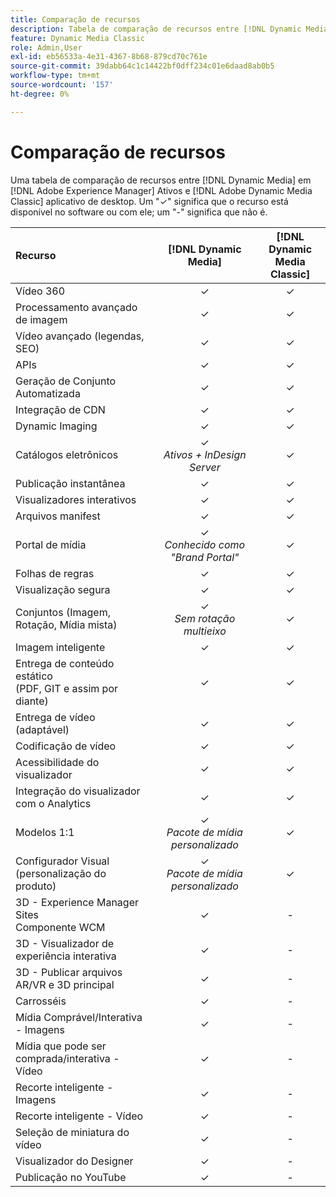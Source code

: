 ```yaml
---
title: Comparação de recursos
description: Tabela de comparação de recursos entre [!DNL Dynamic Media] em [!DNL Adobe Experience Manager] Ativos e [!DNL Adobe Dynamic Media Classic] aplicativo de desktop.
feature: Dynamic Media Classic
role: Admin,User
exl-id: eb56533a-4e31-4367-8b68-879cd70c761e
source-git-commit: 39dabb64c1c14422bf0dff234c01e6daad8ab0b5
workflow-type: tm+mt
source-wordcount: '157'
ht-degree: 0%

---
```


# Comparação de recursos

Uma tabela de comparação de recursos entre [!DNL Dynamic Media] em [!DNL Adobe Experience Manager] Ativos e [!DNL Adobe Dynamic Media Classic] aplicativo de desktop. Um &quot;✓&quot; significa que o recurso está disponível no software ou com ele; um &quot;-&quot; significa que não é.

| Recurso | [!DNL Dynamic Media] | [!DNL Dynamic Media<br>Classic] |
| :--- | :---: | :---: |
| Vídeo 360 | ✓ | ✓ |
| Processamento avançado de imagem | ✓ | ✓ |
| Vídeo avançado (legendas, SEO) | ✓ | ✓ |
| APIs | ✓ | ✓ |
| Geração de Conjunto Automatizada | ✓ | ✓ |
| Integração de CDN | ✓ | ✓ |
| Dynamic Imaging | ✓ | ✓ |
| Catálogos eletrônicos | ✓<br>*Ativos + InDesign Server* | ✓ |
| Publicação instantânea | ✓ | ✓ |
| Visualizadores interativos | ✓ | ✓ |
| Arquivos manifest | ✓ | ✓ |
| Portal de mídia | ✓<br>*Conhecido como &quot;Brand Portal&quot;* | ✓ |
| Folhas de regras | ✓ | ✓ |
| Visualização segura | ✓ | ✓ |
| Conjuntos (Imagem, Rotação, Mídia mista) | ✓<br>*Sem rotação multieixo* | ✓ |
| Imagem inteligente | ✓ | ✓ |
| Entrega de conteúdo estático<br>(PDF, GIT e assim por diante) | ✓ | ✓ |
| Entrega de vídeo (adaptável) | ✓ | ✓ |
| Codificação de vídeo | ✓ | ✓ |
| Acessibilidade do visualizador | ✓ | ✓ |
| Integração do visualizador com o Analytics | ✓ | ✓ |
| Modelos 1:1 | ✓<br>*Pacote de mídia personalizado* | ✓ |
| Configurador Visual<br>(personalização do produto) | ✓<br>*Pacote de mídia personalizado* | ✓ |
| 3D - Experience Manager Sites<br>Componente WCM | ✓ | - |
| 3D - Visualizador de experiência interativa | ✓ | - |
| 3D - Publicar arquivos AR/VR e 3D principal | ✓ | - |
| Carrosséis | ✓ | - |
| Mídia Comprável/Interativa - Imagens | ✓ | - |
| Mídia que pode ser comprada/interativa - Vídeo | ✓ | - |
| Recorte inteligente - Imagens | ✓ | - |
| Recorte inteligente - Vídeo | ✓ | - |
| Seleção de miniatura do vídeo | ✓ | - |
| Visualizador do Designer | ✓ | - |
| Publicação no YouTube | ✓ | - |
